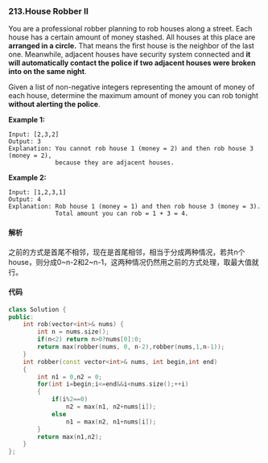 ### 213.House Robber II

You are a professional robber planning to rob houses along a street. Each house has a certain amount of money stashed. All houses at this place are **arranged in a circle.** That means the first house is the neighbor of the last one. Meanwhile, adjacent houses have security system connected and **it will automatically contact the police if two adjacent houses were broken into on the same night**.

Given a list of non-negative integers representing the amount of money of each house, determine the maximum amount of money you can rob tonight **without alerting the police**.

**Example 1:**

```
Input: [2,3,2]
Output: 3
Explanation: You cannot rob house 1 (money = 2) and then rob house 3 (money = 2),
             because they are adjacent houses.
```

**Example 2:**

```
Input: [1,2,3,1]
Output: 4
Explanation: Rob house 1 (money = 1) and then rob house 3 (money = 3).
             Total amount you can rob = 1 + 3 = 4.
```

#### 解析

之前的方式是首尾不相邻，现在是首尾相邻，相当于分成两种情况，若共n个house，则分成0~n-2和2~n-1，这两种情况仍然用之前的方式处理，取最大值就行。

#### 代码

```c++
class Solution {
public:
    int rob(vector<int>& nums) {
        int n = nums.size();
        if(n<2) return n>0?nums[0]:0;
        return max(robber(nums, 0, n-2),robber(nums,1,n-1));
    }
    int robber(const vector<int>& nums, int begin,int end)
    {
        int n1 = 0,n2 = 0;
        for(int i=begin;i<=end&&i<nums.size();++i)
        {
            if(i%2==0)
                n2 = max(n1, n2+nums[i]);
            else
                n1 = max(n2, n1+nums[i]);
        }
        return max(n1,n2);
    }
};
```
